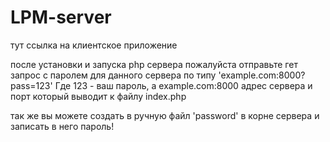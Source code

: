 # LPM-server

тут ссылка на клиентское приложение

после установки и запуска php сервера пожалуйста отправьте гет запрос с паролем для данного сервера по типу 'example.com:8000?pass=123' Где 123 - ваш пароль, а example.com:8000 адрес сервера и порт который выводит к файлу index.php

так же вы можете создать в ручную файл 'password' в корне сервера и записать в него пароль!
